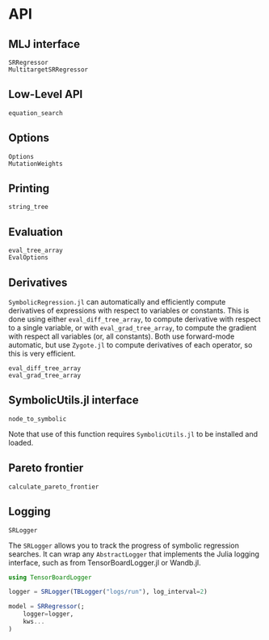 # API

## MLJ interface

```@docs
SRRegressor
MultitargetSRRegressor
```

## Low-Level API

```@docs
equation_search
```

## Options

```@docs
Options
MutationWeights
```

## Printing

```@docs
string_tree
```

## Evaluation

```@docs
eval_tree_array
EvalOptions
```

## Derivatives

`SymbolicRegression.jl` can automatically and efficiently compute derivatives
of expressions with respect to variables or constants. This is done using
either `eval_diff_tree_array`, to compute derivative with respect to a single
variable, or with `eval_grad_tree_array`, to compute the gradient with respect
all variables (or, all constants). Both use forward-mode automatic, but use
`Zygote.jl` to compute derivatives of each operator, so this is very efficient.

```@docs
eval_diff_tree_array
eval_grad_tree_array
```

## SymbolicUtils.jl interface

```@docs
node_to_symbolic
```

Note that use of this function requires `SymbolicUtils.jl` to be installed and loaded.

## Pareto frontier

```@docs
calculate_pareto_frontier
```

## Logging

```@docs
SRLogger
```

The `SRLogger` allows you to track the progress of symbolic regression searches.
It can wrap any `AbstractLogger` that implements the Julia logging interface,
such as from TensorBoardLogger.jl or Wandb.jl.

```julia
using TensorBoardLogger

logger = SRLogger(TBLogger("logs/run"), log_interval=2)

model = SRRegressor(;
    logger=logger,
    kws...
)
```
